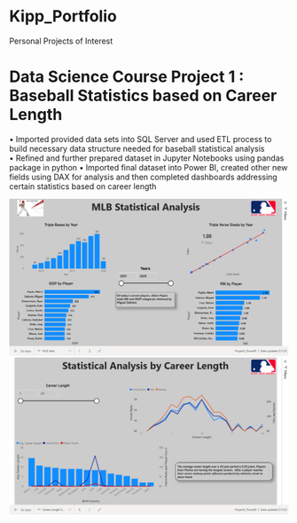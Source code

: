 # Kipp_Portfolio
Personal Projects of Interest 

# Data Science Course Project 1 : Baseball Statistics based on Career Length
•	Imported provided data sets into SQL Server and used ETL process to build necessary data structure needed for baseball statistical analysis  
•	Refined and further prepared dataset in Jupyter Notebooks using pandas package in python 
•	Imported final dataset into Power BI, created other new fields using DAX for analysis and then completed dashboards addressing certain statistics based on career length 
   
![](https://github.com/kjones14127/Kipp_Portfolio/blob/main/Images/Screenshot%20(7).png)
![](https://github.com/kjones14127/Kipp_Portfolio/blob/main/Images/Screenshot%20(8).png)

 
